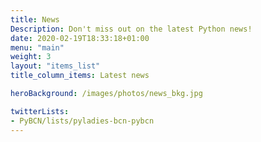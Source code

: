 ```yaml
---
title: News
Description: Don't miss out on the latest Python news!
date: 2020-02-19T18:33:18+01:00
menu: "main"
weight: 3
layout: "items_list"
title_column_items: Latest news

heroBackground: /images/photos/news_bkg.jpg

twitterLists:
- PyBCN/lists/pyladies-bcn-pybcn
---
```

